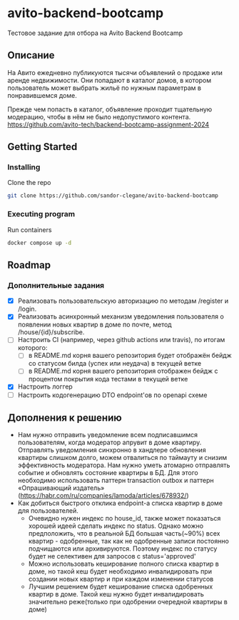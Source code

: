 # avito-backend-bootcamp
Тестовое задание для отбора на Avito Backend Bootcamp

## Описание
На Авито ежедневно публикуются тысячи объявлений о продаже или аренде недвижимости. Они попадают в каталог домов, в котором пользователь может выбрать жильё по нужным параметрам в понравившемся доме. 

Прежде чем попасть в каталог, объявление проходит тщательную модерацию, чтобы в нём не было недопустимого контента. 
https://github.com/avito-tech/backend-bootcamp-assignment-2024

## Getting Started
### Installing
Clone the repo
```sh
git clone https://github.com/sandor-clegane/avito-backend-bootcamp
```

### Executing program
Run containers
```sh
docker compose up -d
```

## Roadmap
### Дополнительные задания
- [x] Реализовать пользовательскую авторизацию по методам /register и /login.
- [x] Реализовать асинхронный механизм уведомления пользователя о появлении новых квартир в доме по почте, метод /house/{id}/subscribe. 
- [ ] Настроить CI (например, через github actions или travis), по итогам которого:
    - [ ] в README.md корня вашего репозитория будет отображён бейдж со статусом билда (успех или неудача) в текущей ветке
    - [ ] в README.md корня вашего репозитория отображен бейдж с процентом покрытия кода тестами в текущей ветке
- [x] Настроить логгер
- [ ] Настроить кодогенерацию DTO endpoint'ов по openapi схеме

## Дополнения к решению

- Нам нужно отправить уведомление всем подписавшимся пользователям, когда модератор апрувит в доме квартиру.
    Отправлять уведомления синхронно в хандлере обновления квартиры слишком долго, можем отвалиться по таймауту и снизим эффективность модератора.
    Нам нужно уметь атомарно отправлять событие и обновлять состояние квартиры в БД. Для этого необходимо использовать паттерн
    transaction outbox и паттерн «Опрашивающий издатель» (https://habr.com/ru/companies/lamoda/articles/678932/)   
- Как добиться быстрого отклика endpoint-а списка квартир в доме для пользователей.
    - Очевидно нужен индекс по house_id, также может показаться хорошей идеей сделать индекс по status.
      Однако можно предположить, что в реальной БД большая часть(~90%) всех квартир - одобренные, так как
      не одобренные записи постоянно подчищаются или архивируются. Поэтому индекс по статусу будет 
      не селективен для запросов с status='approved'
    - Можно использовать кеширование полного списка квартир в доме, но такой кеш будет необходимо инвалидировать
      при создании новых квартир и при каждом изменении статусов
    - Лучшим решением будет кеширование списка одобренных квартир в доме. 
      Такой кеш нужно будет инвалидировать значительно реже(только при одобрении очередной квартиры в доме)
